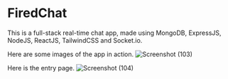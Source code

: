 # FiredChat


This is a full-stack real-time chat app, made using MongoDB, ExpressJS, NodeJS, ReactJS, TailwindCSS and Socket.io.

Here are some images of the app in action.
![Screenshot (103)](https://github.com/PrgrmrHarshShukla/FireChat/assets/125105825/d6ca1f59-342d-45da-a72b-5b98f245fcd1)



Here is the entry page.
![Screenshot (104)](https://github.com/PrgrmrHarshShukla/FireChat/assets/125105825/bf7b21ef-10b2-4888-a1e0-906a7897e997)
